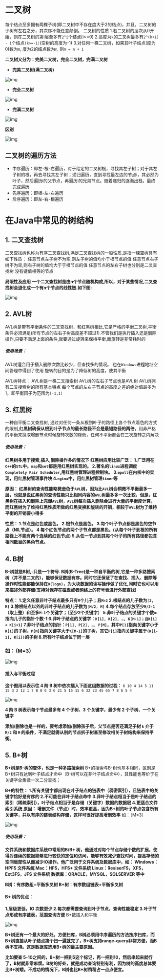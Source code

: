 # 二叉树

每个结点至多拥有两棵子树(即二叉树中不存在度大于2的结点)，并且，二叉树的子树有左右之分，其次序不能任意颠倒。
 二叉树的性质
 1.若二叉树的层次从0开始，则在二叉树的第i层至多有`2^i`个结点(i>=0)
 2.高度为`k`的二叉树最多有`2^(k+1) - 1`个结点`(k>=-1)`(空树的高度为-1)
 3.对任何一棵二叉树，如果其叶子结点(度为0)数为`m`, 度为2的结点数为`n`, 则`m = n + 1`

**二叉树又分为：完美二叉树，完全二叉树，完满二叉树**

- **完美二叉树(满二叉树)**

![img](img/4630295-e8794f687ebce60f.png)



- **完全二叉树**

![img](img/4630295-cb3ad122f232bdd0.png)



- **完满二叉树**

![img](img/4630295-60dfd9a13e550826.png)



**区别**

![img](img/4630295-96ab0ed90baf906e.png)



## 二叉树的遍历方法

- 中序遍历：即左-根-右遍历，对于给定的二叉树根，寻找其左子树；对于其左子树的根，再去寻找其左子树；递归遍历，直到寻找最左边的节点i，其必然为叶子，然后遍历i的父节点，再遍历i的兄弟节点。随着递归的逐渐出栈，最终完成遍历
- 先序遍历：即根-左-右遍历
- 后序遍历：即左-右-根遍历



# 在Java中常见的树结构

## 1. 二叉查找树

二叉查找树也称为有序二叉查找树,满足二叉查找树的一般性质,是指一棵空树具有如下性质：
 任意节点左子树不为空,则左子树的值均小于根节点的值
 任意节点右子树不为空,则右子树的值均大于于根节点的值
 任意节点的左右子树也分别是二叉查找树
 没有键值相等的节点

**局限性及应用**
 **一个二叉查找树是由n个节点随机构成,所以，对于某些情况,二叉查找树会退化成一个有n个节点的线性链.如下图:**

![img](img/4630295-f1846a2040aa5bbe.png)

## 2. AVL树

AVL树是带有平衡条件的二叉查找树，和红黑树相比,它是严格的平衡二叉树,平衡条件必须满足(所有节点的左右子树高度差不超过1).不管我们是执行插入还是删除操作,只要不满足上面的条件,就要通过旋转来保持平衡,而旋转是非常耗时的

##### 使用场景：

AVL树适合用于插入删除次数比较少，但查找多的情况。
 也在`Windows`进程地址空间管理中得到了使用
 旋转的目的是为了降低树的高度，使其平衡

 AVL树特点：
 AVL树是一棵二叉搜索树
 AVL树的左右子节点也是AVL树
 AVL树拥有二叉搜索树的所有基本特点
 每个节点的左右子节点的高度之差的绝对值最多为1，即平衡因子为范围为`[-1,1]`



## 3. 红黑树

一种自平衡二叉查找树, 通过对任何一条从根到叶子的路径上各个节点着色的方式的限制,**红黑树确保从根到叶子节点的最长路径不会是最短路径的两倍**，用非严格的平衡来换取增删节点时候旋转次数的降低，任何不平衡都会在三次旋转之内解决

##### 使用场景：

**红黑树多用于搜索,插入,删除操作多的情况下**
 **红黑树应用比较广泛：
 1.广泛用在`C++`的`STL`中。`map`和`set`都是用红黑树实现的。
 2.著名的`linux`进程调度`Completely Fair Scheduler`,用红黑树管理进程控制块。
 3.`epoll`在内核中的实现，用红黑树管理事件块
 4.`nginx`中，用红黑树管理`timer`等**

**原因：
 红黑树的查询性能略微逊色于`AVL`树，因为比`AVL`树会稍微不平衡最多一层，也就是说红黑树的查询性能只比相同内容的`AVL`树最多多一次比较，但是，红黑树在插入和删除上完爆`AVL`树，`AVL`树每次插入删除会进行大量的平衡度计算，而红黑树为了维持红黑性质所做的红黑变换和旋转的开销，相较于`AVL`树为了维持平衡的开销要小得多**

**性质：
 1.节点是红色或黑色。
 2.根节点是黑色。
 3.每个叶子节点都是黑色的空节点（NIL节点）。
 4 每个红色节点的两个子节点都是黑色。(从每个叶子到根的所有路径上不能有两个连续的红色节点)
 5.从任一节点到其每个叶子的所有路径都包含相同数目的黑色节点。**

## 4. B树

**B-树就是B树,-只是一个符号.
 B树(B-Tree)是一种自平衡的树,它是一种多路搜索树（并不是二叉的），能够保证数据有序。同时它还保证了在查找、插入、删除等操作时性能都能保持在`O(logn)`，为大块数据的读写操作做了优化,同时它也可以用来描述外部存储(支持对保存在磁盘或者网络上的符号表进行外部查找)**

**特点：
 1.定义任意非叶子结点最多只有`M`个儿子；且`M>2`
 2.根结点的儿子数为`[2, M]`
 3.除根结点以外的非叶子结点的儿子数为`[M/2, M]`
 4.每个结点存放至少`M/2-1`（取上整）和至多`M-1`个关键字；（至少2个关键字）
 5.非叶子结点的关键字个数=指向儿子的指针个数-1
 6.非叶子结点的关键字：`K[1], K[2], …, K[M-1]；且K[i] < K[i+1]`
 7.非叶子结点的指针：`P[1], P[2], …, P[M]`，其中`P[1]`指向关键字小于`K[1]`的子树，`P[M]`指向关键字大于`K[M-1]`的子树，其它`P[i]`指向关键字属于`(K[i-1], K[i])`的子树
 8.所有叶子结点位于同一层**

### 如：（M=3）

![img](img/4630295-be637e44f62bd8dd.png)

#### 插入与平衡过程

**这个图用以表示往 4 阶 B 树中依次插入下面这组数据的过程：**
 `6 10 4 14 5 11 15 3 2 12 1 7 8 8 6 3 6 21 5 15 15 6 32 23 45 65 7 8 6 5 4`



![img](https:////upload-images.jianshu.io/upload_images/4630295-943fd73b6e0cae66?imageMogr2/auto-orient/strip|imageView2/2/w/958/format/webp)




**4 阶 B 树表示每个节点最多有 4 个子树、3 个关键字，最少有 2 个子树、一个关键字**



**添加/删除也是一样的，要考虑添加/删除孩子后，父节点是否还满足子树 `k` 介于 `M/2` 和 `M` 的条件，不满足就得从别的节点拆子树甚至修改相关子树结构来保持平衡。**

## 5. B+树

**B+树是B-树的变体，也是一种多路搜索树**
 B+的搜索与B-树也基本相同，区别是B+树只有达到叶子结点才命中（B-树可以在非叶子结点命中），其性能也等价于在关键字全集做一次二分查找；

**B+的特性：
 1.所有关键字都出现在叶子结点的链表中（稠密索引），且链表中的关键字恰好是有序的
 2.不可能在非叶子结点命中
 3.非叶子结点相当于是叶子结点的索引（稀疏索引），叶子结点相当于是存储（关键字）数据的数据层
 4.更适合文件索引系统**
 **原因： 增删文件（节点）时，效率更高，因为B+树的叶子节点包含所有关键字，并以有序的链表结构存储，这样可很好提高增删效率**
 如：（M=3）

![img](img/4630295-486680e4ce7ef709.png)



##### 使用场景：

**文件系统和数据库系统中常用的B/B+ 树，他通过对每个节点存储个数的扩展，使得对连续的数据能够进行较快的定位和访问，能够有效减少查找时间，提高存储的空间局部性从而减少IO操作。他广泛用于文件系统及数据库中，如：
 Windows：HPFS 文件系统
 Mac：HFS，HFS+ 文件系统
 Linux：ResiserFS，XFS，Ext3FS，JFS 文件系统
 数据库：ORACLE，MYSQL，SQLSERVER 等中**

**B树：有序数组+平衡多叉树
 B+树：有序数组链表+平衡多叉树**

#### B+ 树的优点：

**1.层级更低，IO 次数更少
 2.每次都需要查询到叶子节点，查询性能稳定
 3.叶子节点形成有序链表，范围查询方便**
 B+数插入和平衡

![img](https:////upload-images.jianshu.io/upload_images/4630295-9beb7e413ace193b?imageMogr2/auto-orient/strip|imageView2/2/w/1007/format/webp)



**B+树还有一个最大的好处，方便扫库，B树必须用中序遍历的方法按序扫库，而B+树直接从叶子结点挨个扫一遍就完了，B+树支持range-query非常方便，而B树不支持。这是数据库选用B+树的最主要原因。**

**比如要查 5-10之间的，B+树一把到5这个标记，再一把到10，然后串起来就行了，B树就非常麻烦。B树的好处，就是成功查询特别有利，因为树的高度总体要比B+树矮。不成功的情况下，B树也比B+树稍稍占一点点便宜。**